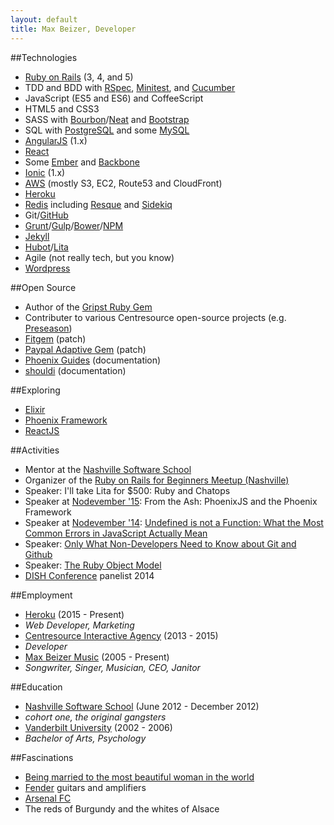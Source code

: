 ```yaml
---
layout: default
title: Max Beizer, Developer
---
```


##Technologies
* [Ruby on Rails](http://rubyonrails.org/) (3, 4, and 5)
* TDD and BDD with [RSpec](http://rspec.info/), [Minitest](https://github.com/seattlerb/minitest), and [Cucumber](http://cukes.info/)
* JavaScript (ES5 and ES6) and CoffeeScript
* HTML5 and CSS3
* SASS with [Bourbon](http://bourbon.io)/[Neat](http://neat.bourbon.io) and [Bootstrap](http://getbootstrap.com)
* SQL with [PostgreSQL](http://www.postgresql.org/) and some [MySQL](http://www.mysql.com/)
* [AngularJS](https://angularjs.org/) (1.x)
* [React](https://facebook.github.io/react/)
* Some [Ember](http://emberjs.com/) and [Backbone](http://backbonejs.org/)
* [Ionic](http://ionicframework.com/) (1.x)
* [AWS](http://aws.amazon.com/) (mostly S3, EC2, Route53 and CloudFront)
* [Heroku](https://www.heroku.com/)
* [Redis](http://redis.io/) including [Resque](http://resquework.org/) and [Sidekiq](http://sidekiq.org/)
* Git/[GitHub](https://github.com/maxbeizer)
* [Grunt](http://gruntjs.com/)/[Gulp](http://gulpjs.com/)/[Bower](http://bower.io/)/[NPM](https://www.npmjs.com/)
* [Jekyll](http://jekyllrb.com/)
* [Hubot](https://hubot.github.com/)/[Lita](https://lita.io)
* Agile (not really tech, but you know)
* [Wordpress](https://wordpress.com/)

##Open Source
* Author of the [Gripst Ruby Gem](http://maxbeizer.com/gripst/)
* Contributer to various Centresource open-source projects (e.g. [Preseason](https://github.com/centresource/preseason))
* [Fitgem](https://github.com/whazzmaster/fitgem/commit/6596fb53d075ac1af8f2efa1ee2e5831f38983d7) (patch)
* [Paypal Adaptive Gem](https://github.com/tc/paypal_adaptive/commit/a2d132ae7d401c6211cc678455f0b40865b8056c) (patch)
* [Phoenix Guides](https://github.com/phoenixframework/phoenix_guides/pull/386) (documentation)
* [shouldi](https://github.com/batate/shouldi/pull/24) (documentation)

##Exploring
* [Elixir](http://elixir-lang.org/)
* [Phoenix Framework](http://www.phoenixframework.org/)
* [ReactJS](https://facebook.github.io/react/)

##Activities
* Mentor at the [Nashville Software School](http://www.nashvillesoftwareschool.com)
* Organizer of the [Ruby on Rails for Beginners Meetup (Nashville)](http://www.meetup.com/nashvillerails-beginners/)
* Speaker: I'll take Lita for $500: Ruby and Chatops
* Speaker at [Nodevember '15](http://nodevember.org/): From the Ash: PhoenixJS and the Phoenix Framework
* Speaker at [Nodevember '14](http://nodevember.org/): [Undefined is not a Function: What the Most Common Errors in JavaScript Actually Mean](http://maxbeizer.com/undefined-is-not-a-function)
* Speaker: [Only What Non-Developers Need to Know about Git and Github](http://www.slideshare.net/mbeizer/git-and-github-31529718)
* Speaker: [The Ruby Object Model](http://www.slideshare.net/mbeizer/ruby-object-model-23413809)
* [DISH Conference](http://www.dishconference.com/) panelist 2014

##Employment
*   [Heroku](http://www.heroku.com) (2015 - Present)
  * *Web Developer, Marketing*
*   [Centresource Interactive Agency](http://www.centresource.com) (2013 - 2015)
  * *Developer*
*  [Max Beizer Music](https://play.spotify.com/artist/0iXjTImnrgwAb0dyAtNDh8?play=true&utm_source=open.spotify.com&utm_medium=open) (2005 - Present)
  * *Songwriter, Singer, Musician, CEO, Janitor*

##Education
*  [Nashville Software School](http://www.nashvillesoftwareschool.com) (June 2012 - December 2012)
  * *cohort one, the original gangsters*
*  [Vanderbilt University](http://www.vanderbilt.edu) (2002 - 2006)
  * *Bachelor of Arts, Psychology*

##Fascinations
* [Being married to the most beautiful woman in the world](http://tamaraandmax.com)
* [Fender](http://www.fender.com/) guitars and amplifiers
* [Arsenal FC](http://www.arsenal.com)
* The reds of Burgundy and the whites of Alsace

